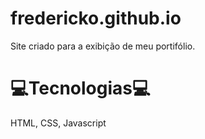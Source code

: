 # fredericko.github.io 

Site criado para a exibição de meu portifólio.

# 💻Tecnologias💻
HTML, CSS, Javascript
